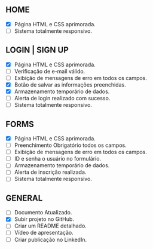 ## HOME

- [x] Página HTML e CSS aprimorada.
- [ ] Sistema totalmente responsivo.

## LOGIN | SIGN UP

- [x] Página HTML e CSS aprimorada.
- [ ] Verificação de e-mail válido.
- [ ] Exibição de mensagens de erro em todos os campos.
- [x] Botão de salvar as informações preenchidas.
- [x] Armazenamento temporário de dados.
- [ ] Alerta de login realizado com sucesso.
- [ ] Sistema totalmente responsivo.

## FORMS

- [x] Página HTML e CSS aprimorada.
- [ ] Preenchimento Obrigatório todos os campos.
- [ ] Exibição de mensagens de erro em todos os campos.
- [ ] ID e senha o usuário no formulário.
- [ ] Armazenamento temporário de dados.
- [ ] Alerta de inscrição realizada.
- [ ] Sistema totalmente responsivo.

## GENERAL

- [ ] Documento Atualizado.
- [x] Subir projeto no GitHub.
- [ ] Criar um README detalhado.
- [ ] Vídeo de apresentação.
- [ ] Criar publicação no LinkedIn.